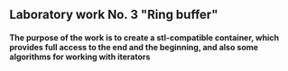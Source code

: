 ## Laboratory work No. 3 "Ring buffer"
#### The purpose of the work is to create a stl-compatible container, which provides full access to the end and the beginning, and also some algorithms for working with iterators